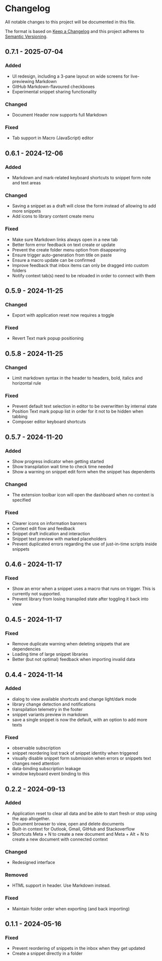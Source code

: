 # Changelog
All notable changes to this project will be documented in this file.

The format is based on [Keep a Changelog](http://keepachangelog.com/)
and this project adheres to [Semantic Versioning](http://semver.org/).

## 0.7.1 - 2025-07-04

### Added
* UI redesign, including a 3-pane layout on wide screens for live-previewing Markdown
* GitHub Markdown-flavoured checkboxes
* Experimental snippet sharing functionality

### Changed
* Document Header now supports full Markdown

### Fixed
* Tab support in Macro (JavaScript) editor

## 0.6.1 - 2024-12-06

### Added
* Markdown and mark-related keyboard shortcuts to snippet form note and text areas

### Changed
* Saving a snippet as a draft will close the form instead of allowing to add more snippets
* Add icons to library content create menu

### Fixed
* Make sure Markdown links always open in a new tab
* Better form error feedback on text create or update
* Prevent the create folder menu option from disappearing
* Ensure trigger auto-generation from title on paste
* Ensure a macro update can be confirmed
* Improve feedback that inbox items can only be dragged into custom folders
* Notify context tab(s) need to be reloaded in order to connect with them

## 0.5.9 - 2024-11-25

### Changed
* Export with application reset now requires a toggle

### Fixed
* Revert Text mark popup positioning

## 0.5.8 - 2024-11-25

### Changed
* Limit markdown syntax in the header to headers, bold, italics and horizontal rule

### Fixed
* Prevent default text selection in editor to be overwritten by internal state
* Position Text mark popup list in order for it not to be hidden when tabbing
* Composer editor keyboard shortcuts

## 0.5.7 - 2024-11-20

### Added
* Show progress indicator when getting started
* Show transpilation wait time to check time needed
* Show a warning on snippet edit form when the snippet has dependents

### Changed
* The extension toolbar icon will open the dashboard when no context is specified

### Fixed
* Clearer icons on information banners
* Context edit flow and feedback
* Snippet draft indication and interaction
* Snippet text preview with marked placeholders
* Prevent duplicated errors regarding the use of just-in-time scripts inside snippets

## 0.4.6 - 2024-11-17

### Fixed
* Show an error when a snippet uses a macro that runs on trigger. This is currently not supported.
* Prevent library from losing transpiled state after toggling it back into view

## 0.4.5 - 2024-11-17

### Fixed
* Remove duplicate warning when deleting snippets that are dependencies
* Loading time of large snippet libraries
* Better (but not optimal) feedback when importing invalid data

## 0.4.4 - 2024-11-14

### Added
* dialog to view available shortcuts and change light/dark mode
* library change detection and notifications
* transpilation telemetry in the footer
* snippet variants preview in markdown
* save a single snippet is now the default, with an option to add more texts

### Fixed
* observable subscription
* snippet reordering lost track of snippet identity when triggered
* visually disable snippet form submission when errors or snippets text changes need attention
* data-binding subscription leakage
* window keyboard event binding to this

## 0.2.2 - 2024-09-13

### Added
* Application reset to clear all data and be able to start fresh or stop using the app altogether.
* Document browser to view, open and delete documents
* Built-in context for Outlook, Gmail, GitHub and Stackoverflow
* Shortcuts Meta + N to create a new document and Meta + Alt + N to create a new document with connected context

### Changed
* Redesigned interface

### Removed
* HTML support in header. Use Markdown instead.

### Fixed
* Maintain folder order when exporting (and back importing)

## 0.1.1 - 2024-05-16

### Fixed
* Prevent reordering of snippets in the inbox when they get updated
* Create a snippet directly in a folder
